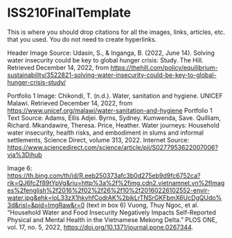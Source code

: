# ISS210FinalTemplate
This is where you should drop citations for all the images, links, articles, etc. that you used. You do not need to create hyperlinks.

Header Image Source: Udasin, S., &amp; Inganga, B. (2022, June 14). Solving water insecurity could be key to global hunger crisis: Study. The Hill. Retrieved December 14, 2022, from https://thehill.com/policy/equilibrium-sustainability/3522821-solving-water-insecurity-could-be-key-to-global-hunger-crisis-study/ 

Portfolio 1 Image: Chikondi, T. (n.d.). Water, sanitation and hygiene. UNICEF Malawi. Retrieved December 14, 2022, from https://www.unicef.org/malawi/water-sanitation-and-hygiene 
Portfolio 1 Text Source: Adams, Ellis Adjei. Byrns, Sydney. Kumwenda, Save. Quilliam, Richard. Mkandawire, Theresa. Price, Heather.
Water journeys: Household water insecurity, health risks, and embodiment in slums and informal settlements, Science Direct, volume 313, 2022. Internet Source: https://www.sciencedirect.com/science/article/pii/S0277953622007006?via%3Dihub

Image 6: https://th.bing.com/th/id/R.eeb250373afc3b0d275eb9d9fc6752ca?rik=QJ6fcZf89tYpVg&riu=http%3a%2f%2fimg.cdn2.vietnamnet.vn%2fImages%2fenglish%2f2016%2f02%2f26%2f10%2f20160226102552-envir-water.jpg&ehk=loL33zX1hkvhfCodrAK%2bikLrTNSrGKFbmX6UcDgQUdo%3d&risl=&pid=ImgRaw&r=0
(text in box 6) Vuong, Thuy Ngoc, et al. “Household Water and Food Insecurity Negatively Impacts Self-Reported Physical and Mental Health in the Vietnamese Mekong Delta.” PLOS ONE, vol. 17, no. 5, 2022, https://doi.org/10.1371/journal.pone.0267344. 
 

